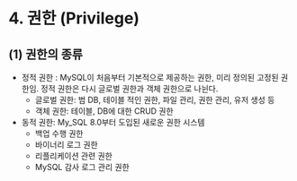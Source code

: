 # 4. 권한 (Privilege)

## (1) 권한의 종류

- 정적 권한 : MySQL이 처음부터 기본적으로 제공하는 권한, 미리 정의된 고정된 권한임. 
  정적 권한은 다시 글로벌 권한과 객체 권한으로 나뉜다.
  - 글로벌 권한:  범 DB, 테이블 적인 권한, 파일 관리, 권한 관리, 유저 생성 등
  - 객체 권한: 테이블, DB에 대한 CRUD 권한
- 동적 권한: My_SQL 8.0부터 도입된 새로운 권한 시스템 
  - 백업 수행 권한
  - 바이너리 로그 권한
  - 리플리케이션 관련 권한
  - MySQL 감사 로그 관리 권한
